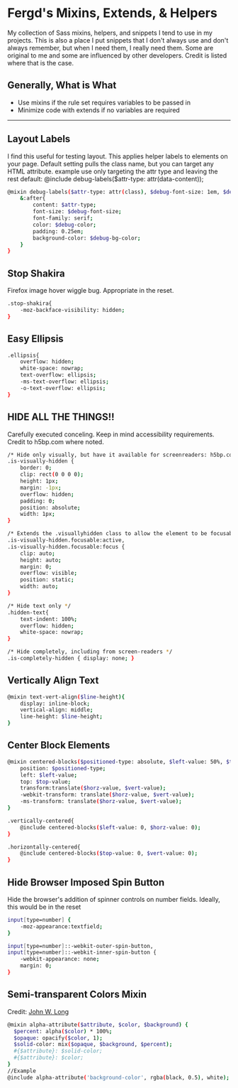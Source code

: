 Fergd's Mixins, Extends, & Helpers
====

My collection of Sass mixins, helpers, and snippets I tend to use in my projects. This is also a place I put snippets that I don't always use and don't always remember, but when I need them, I really need them. Some are original to me and some are influenced by other developers. Credit is listed where that is the case. 

Generally, What is What
----
  - Use mixins if the rule set requires variables to be passed in
  - Minimize code with extends if no variables are required

---
Layout Labels
---
I find this useful for testing layout. This applies helper labels to elements on your page. Default setting pulls the class name, but you can target any HTML attribute. 
example use only targeting the attr type and leaving the rest default: @include debug-labels($attr-type: attr(data-content));
```sh
@mixin debug-labels($attr-type: attr(class), $debug-font-size: 1em, $debug-color: black, $debug-bg-color: yellow){
	&:after{
		content: $attr-type;
		font-size: $debug-font-size;
		font-family: serif;
		color: $debug-color;
		padding: 0.25em;
		background-color: $debug-bg-color;
	}
}
```
Stop Shakira
---
Firefox image hover wiggle bug. Appropriate in the reset.
```sh
.stop-shakira{
	-moz-backface-visibility: hidden;
}
```
Easy Ellipsis
---
```sh
.ellipsis{
	overflow: hidden;
	white-space: nowrap;
	text-overflow: ellipsis;
	-ms-text-overflow: ellipsis;
	-o-text-overflow: ellipsis;
}
```
HIDE ALL THE THINGS!!
---
Carefully executed conceling. Keep in mind accessibility requirements. Credit to h5bp.com where noted.
```sh
/* Hide only visually, but have it available for screenreaders: h5bp.com/v */
.is-visually-hidden { 
	border: 0; 
	clip: rect(0 0 0 0); 
	height: 1px; 
	margin: -1px; 
	overflow: hidden; 
	padding: 0; 
	position: absolute; 
	width: 1px; 
}

/* Extends the .visuallyhidden class to allow the element to be focusable when navigated to via the keyboard: h5bp.com/p */
.is-visually-hidden.focusable:active, 
.is-visually-hidden.focusable:focus { 
	clip: auto; 
	height: auto; 
	margin: 0; 
	overflow: visible; 
	position: static; 
	width: auto; 
}

/* Hide text only */
.hidden-text{
	text-indent: 100%;
	overflow: hidden;
	white-space: nowrap;
}

/* Hide completely, including from screen-readers */
.is-completely-hidden { display: none; }

```
Vertically Align Text
---
```sh
@mixin text-vert-align($line-height){
	display: inline-block;
	vertical-align: middle;
	line-height: $line-height;
}
```
Center Block Elements
---
```sh
@mixin centered-blocks($positioned-type: absolute, $left-value: 50%, $top-value: 50%, $horz-value: -50%, $vert-value: -50){
	position: $positioned-type;
	left: $left-value;
	top: $top-value;
	transform:translate($horz-value, $vert-value);
	-webkit-transform: translate($horz-value, $vert-value);
	-ms-transform: translate($horz-value, $vert-value);
}

.vertically-centered{
	@include centered-blocks($left-value: 0, $horz-value: 0);
}

.horizontally-centered{
	@include centered-blocks($top-value: 0, $vert-value: 0);
}
```
Hide Browser Imposed Spin Button
---
Hide the browser's addition of spinner controls on number fields. Ideally, this would be in the reset
```sh
input[type=number] { 
	-moz-appearance:textfield; 
}

input[type=number]::-webkit-outer-spin-button, 
input[type=number]::-webkit-inner-spin-button { 
	-webkit-appearance: none; 
	margin: 0; 
}
```
Semi-transparent Colors Mixin
---
Credit: [John W. Long] 
```sh
@mixin alpha-attribute($attribute, $color, $background) {
  $percent: alpha($color) * 100%;
  $opaque: opacify($color, 1);
  $solid-color: mix($opaque, $background, $percent);
  #{$attribute}: $solid-color;
  #{$attribute}: $color;
}
//Example
@include alpha-attribute('background-color', rgba(black, 0.5), white);
```

[John W. Long]:http://thesassway.com/intermediate/mixins-for-semi-transparent-colors
